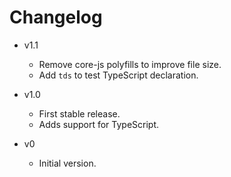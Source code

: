 
# Changelog

- v1.1
  - Remove core-js polyfills to improve file size.
  - Add `tds` to test TypeScript declaration.

- v1.0
  - First stable release.
  - Adds support for TypeScript.

- v0
  - Initial version.
